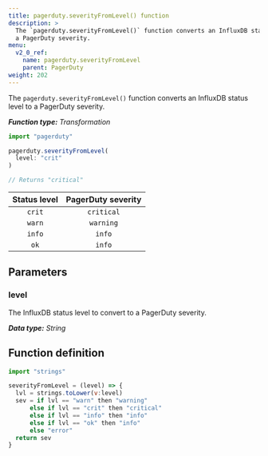 ```yaml
---
title: pagerduty.severityFromLevel() function
description: >
  The `pagerduty.severityFromLevel()` function converts an InfluxDB status level to
  a PagerDuty severity.
menu:
  v2_0_ref:
    name: pagerduty.severityFromLevel
    parent: PagerDuty
weight: 202
---
```


The `pagerduty.severityFromLevel()` function converts an InfluxDB status level to
a PagerDuty severity.

_**Function type:** Transformation_

```js
import "pagerduty"

pagerduty.severityFromLevel(
  level: "crit"
)

// Returns "critical"
```

| Status level | PagerDuty severity |
|:------------:|:------------------:|
| `crit`       | `critical`         |
| `warn`       | `warning`          |
| `info`       | `info`             |
| `ok`         | `info`             |

## Parameters

### level
The InfluxDB status level to convert to a PagerDuty severity.

_**Data type:** String_

## Function definition
```js
import "strings"

severityFromLevel = (level) => {
  lvl = strings.toLower(v:level)
  sev = if lvl == "warn" then "warning"
      else if lvl == "crit" then "critical"
      else if lvl == "info" then "info"
      else if lvl == "ok" then "info"
      else "error"
  return sev
}
```
